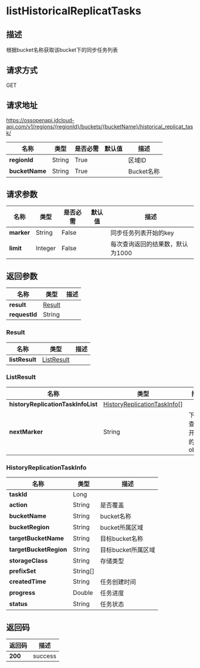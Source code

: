 # listHistoricalReplicatTasks


## 描述
根据bucket名称获取该bucket下的同步任务列表

## 请求方式
GET

## 请求地址
https://ossopenapi.jdcloud-api.com/v1/regions/{regionId}/buckets/{bucketName}/historical_replicat_task/

|名称|类型|是否必需|默认值|描述|
|---|---|---|---|---|
|**regionId**|String|True| |区域ID|
|**bucketName**|String|True| |Bucket名称|

## 请求参数
|名称|类型|是否必需|默认值|描述|
|---|---|---|---|---|
|**marker**|String|False| |同步任务列表开始的key|
|**limit**|Integer|False| |每次查询返回的结果数，默认为1000|


## 返回参数
|名称|类型|描述|
|---|---|---|
|**result**|[Result](listhistoricalreplicattasks#result)| |
|**requestId**|String| |

### <div id="result">Result</div>
|名称|类型|描述|
|---|---|---|
|**listResult**|[ListResult](listhistoricalreplicattasks#listresult)| |
### <div id="listresult">ListResult</div>
|名称|类型|描述|
|---|---|---|
|**historyReplicationTaskInfoList**|[HistoryReplicationTaskInfo[]](listhistoricalreplicattasks#historyreplicationtaskinfo)| |
|**nextMarker**|String|下次查询开始的object|
### <div id="historyreplicationtaskinfo">HistoryReplicationTaskInfo</div>
|名称|类型|描述|
|---|---|---|
|**taskId**|Long| |
|**action**|String|是否覆盖|
|**bucketName**|String|bucket名称|
|**bucketRegion**|String|bucket所属区域|
|**targetBucketName**|String|目标bucket名称|
|**targetBucketRegion**|String|目标bucket所属区域|
|**storageClass**|String|存储类型|
|**prefixSet**|String[]| |
|**createdTime**|String|任务创建时间|
|**progress**|Double|任务进度|
|**status**|String|任务状态|

## 返回码
|返回码|描述|
|---|---|
|**200**|success|
